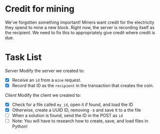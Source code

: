# Credit for mining

We've forgotten something important!  Miners want credit for the electricity they spend to mine a new block.  Right now, the server is recording itself as the recipient.  We need to fix this to appropriately give credit where credit is due.

# Task List

*Server*
Modify the server we created to:
- [x] Receive an `id` from a `mine` request.
- [x] Record that ID as the `recipient` in the transaction that creates the coin.

*Client*
Modify the client we created to:
- [x] Check for a file called `my_id`, open it if found, and load the ID
- [x] Otherwise, create a UUID ID, removing `-`s and save it to a the file
- [ ] When a solution is found, send the ID in the POST as `id`
- [ ] Note: You will have to research how to create, save, and load files in Python!